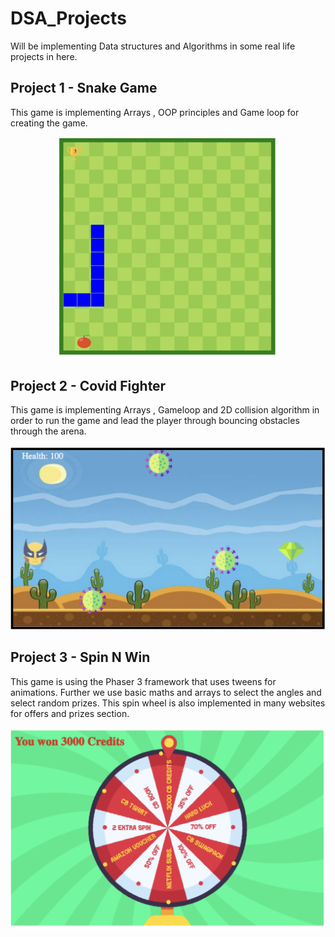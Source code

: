 # DSA_Projects
Will be implementing Data structures and Algorithms in some real life projects in here. 

## Project 1 - Snake Game ##

This game is implementing Arrays , OOP principles and Game loop for creating the game. 
<p align="center">
  <img src="images/snake.png" width="350" title="Snake game">
</p>


## Project 2 - Covid Fighter ##

This game is implementing Arrays , Gameloop and 2D collision algorithm in order to run the game and lead the player through bouncing obstacles through the arena.

<p align="center">
  <img src="images/Covid_Fighter.png" width="600" title="Covid Fighter game">
</p>

## Project 3 - Spin N Win ##

This game is using the Phaser 3 framework that uses tweens for animations. Further we use basic maths and arrays to select the angles and select random prizes. This spin wheel is also implemented in many websites for offers and prizes section.

<p align="center">
  <img src="images/spinNwin.png" width="600" title="Spin Wheel">
</p>
